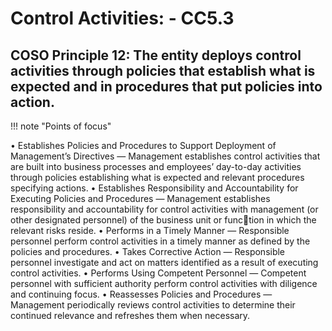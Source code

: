 #  Control Activities: - CC5.3

## COSO Principle 12: The entity deploys control activities through policies that establish what is expected and in procedures that put policies into action.

!!! note "Points of focus"

• Establishes Policies and Procedures to Support Deployment of Management’s Directives — Management establishes control activities that are built into business processes and employees’ day-to-day activities through policies establishing what is expected and relevant procedures specifying actions.
• Establishes Responsibility and Accountability for Executing Policies and Procedures — Management establishes responsibility and accountability for control activities with management (or other designated personnel) of the business unit or function in which the relevant risks reside.
• Performs in a Timely Manner — Responsible personnel perform control activities in a timely manner as defined by the policies and procedures.
• Takes Corrective Action — Responsible personnel investigate and act on matters identified as a result of executing control activities.
• Performs Using Competent Personnel — Competent personnel with sufficient authority perform control activities with diligence and continuing focus.
• Reassesses Policies and Procedures — Management periodically reviews control activities to determine their continued relevance and refreshes them when necessary.
